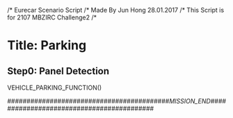 /* Eurecar Scenario Script 
/* Made By Jun Hong 28.01.2017
/* This Script is for 2107 MBZIRC Challenge2
/*

# Title: Parking

## Step0: Panel Detection

VEHICLE_PARKING_FUNCTION()

##########################################_MISSION_END_##########################################
